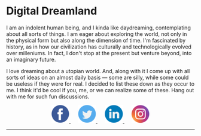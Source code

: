 # Digital Dreamland

I am an indolent human being, and I kinda like daydreaming, contemplating about all sorts of things. I am eager about exploring the world, not only in the physical form but also along the dimension of time. I'm fascinated by history, as in how our civilization has culturally and technologically evolved over milleniums. In fact, I don't stop at the present but venture beyond, into an imaginary future.

I love dreaming about a utopian world. And, along with it I come up with all sorts of ideas on an almost daily basis — some are silly, while some could be useless if they were for real. I decided to list these down as they occur to me. I think it'd be cool if you, me, or we can realize some of these. Hang out with me for such fun discussions.

<html>
  <div align="center">
    <a href="https://www.facebook.com/anindya.k22/" target="_blank">
      <img src="./res/icons/facebook.png" height="48px">
    </a>&nbsp;&nbsp;&nbsp;&nbsp;
    <a href="https://twitter.com/meganindya_22" target="_blank">
      <img src="./res/icons/twitter.png" height="48px">
    </a>&nbsp;&nbsp;&nbsp;&nbsp;
    <a href="https://www.linkedin.com/in/meganindya/" target="_blank">
      <img src="./res/icons/linkedin.png" height="48px">
    </a>&nbsp;&nbsp;&nbsp;&nbsp;
    <a href="https://www.instagram.com/meg.anindya/" target="_blank">
      <img src="./res/icons/instagram.png" height="48px">
    </a>
  </div>
</html>

<hr>
